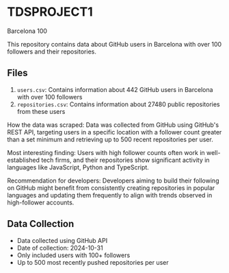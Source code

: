 # TDSPROJECT1
Barcelona 100

This repository contains data about GitHub users in Barcelona with over 100 followers and their repositories.

## Files

1. `users.csv`: Contains information about 442 GitHub users in Barcelona with over 100 followers
2. `repositories.csv`: Contains information about 27480 public repositories from these users

How the data was scraped: Data was collected from GitHub using GitHub's REST API, targeting users in a specific location with a follower count greater than a set minimum and retrieving up to 500 recent repositories per user.


Most interesting finding: Users with high follower counts often work in well-established tech firms, and their repositories show significant activity in languages like  JavaScript, Python and TypeScript.


Recommendation for developers: Developers aiming to build their following on GitHub might benefit from consistently creating repositories in popular languages and updating them frequently to align with trends observed in high-follower accounts.

## Data Collection

- Data collected using GitHub API
- Date of collection: 2024-10-31
- Only included users with 100+ followers
- Up to 500 most recently pushed repositories per user
